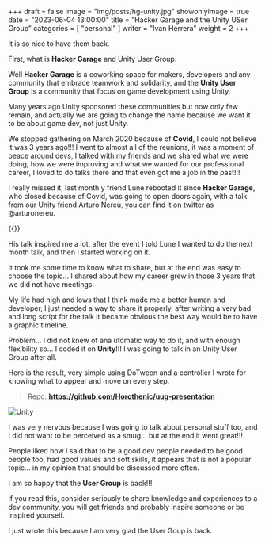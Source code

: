 +++
draft = false
image = "img/posts/hg-unity.jpg"
showonlyimage = true
date = "2023-06-04 13:00:00"
title = "Hacker Garage and the Unity USer Group"
categories = [ "personal" ]
writer = "Ivan Herrera"
weight = 2
+++

It is so nice to have them back.
<!--more-->

First, what is **Hacker Garage** and Unity User Group.

Well **Hacker Garage** is a coworking space for makers, developers and any community that embrace teamwork and solidarity, and the **Unity User Group** is a community that focus on game development using Unity.

Many years ago Unity sponsored these communities but now only few remain, and actually we are going to change the name because we want it to be about game dev, not just Unity.

We stopped gathering on March 2020 because of **Covid**, I could not believe it was 3 years ago!!! I went to almost all of the reunions, it was a moment of peace around devs, I talked with my friends and we shared what we were doing, how we were improving and what we wanted for our professional career, I loved to do talks there and that even got me a job in the past!!!

I really missed it, last month y friend Lune rebooted it since **Hacker Garage**, who closed because of Covid, was going to open doors again, with a talk from our Unity friend Arturo Nereu, you can find it on twitter as @arturonereu.

{{<tweet user="arturonereu" id="1659213768201469952">}}

His talk inspired me a lot, after the event I told Lune I wanted to do the next month talk, and then I started working on it.

It took me some time to know what to share, but at the end was easy to choose the topic... I shared about how my career grew in those 3 years that we did not have meetings.

My life had high and lows that I think made me a better human and developer, I just needed a way to share it properly, after writing a very bad and long script for the talk it became obvious the best way would be to have a graphic timeline.

Problem... I did not knew of ana utomatic way to do it, and with enough flexibility so... I coded it on **Unity**!!! I was going to talk in an Unity User Group after all.

Here is the result, very simple using DoTween and a controller I wrote for knowing what to appear and move on every step.

>Repo: **https://github.com/Horothenic/uug-presentation**

![Unity](/img/posts/hg-uug-unity.jpg "Unity")

I was very nervous because I was going to talk about personal stuff too, and I did not want to be perceived as a smug... but at the end it went great!!!

People liked how I said that to be a good dev people needed to be good people too, had good values and soft skills, it appears that is not a popular topic... in my opinion that should be discussed more often.

I am so happy that the **User Group** is back!!!

If you read this, consider seriously to share knowledge and experiences to a dev community, you will get friends and probably inspire someone or be inspired yourself.

I just wrote this because I am very glad the User Goup is back.